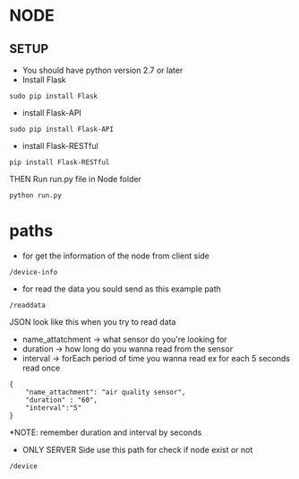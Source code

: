 # NODE 

## SETUP
- You should have python version 2.7 or later 
- Install Flask
```
sudo pip install Flask
```
- install Flask-API
```
sudo pip install Flask-API
```
- install Flask-RESTful
```
pip install Flask-RESTful
```
THEN Run run.py file in Node folder 
```
python run.py
```
# paths
- for get the information of the node from client side
```
/device-info
```
- for read the data you sould send as this example 
path 
```
/readdata
```
JSON look like this when you try to read data
- name_attatchment -> what sensor do you're looking for
- duration -> how long do you wanna read from the sensor
- interval -> forEach period of time you wanna read ex for each 5 seconds read once 
```
{
	"name_attachment": "air quality sensor",
	"duration" : "60",
	"interval":"5"
}
```
*NOTE: remember duration and interval by seconds 

- ONLY SERVER Side use this path for check if node exist or not
```
/device
```
